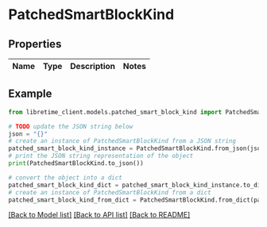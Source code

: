 # PatchedSmartBlockKind


## Properties

Name | Type | Description | Notes
------------ | ------------- | ------------- | -------------

## Example

```python
from libretime_client.models.patched_smart_block_kind import PatchedSmartBlockKind

# TODO update the JSON string below
json = "{}"
# create an instance of PatchedSmartBlockKind from a JSON string
patched_smart_block_kind_instance = PatchedSmartBlockKind.from_json(json)
# print the JSON string representation of the object
print(PatchedSmartBlockKind.to_json())

# convert the object into a dict
patched_smart_block_kind_dict = patched_smart_block_kind_instance.to_dict()
# create an instance of PatchedSmartBlockKind from a dict
patched_smart_block_kind_from_dict = PatchedSmartBlockKind.from_dict(patched_smart_block_kind_dict)
```
[[Back to Model list]](../README.md#documentation-for-models) [[Back to API list]](../README.md#documentation-for-api-endpoints) [[Back to README]](../README.md)


